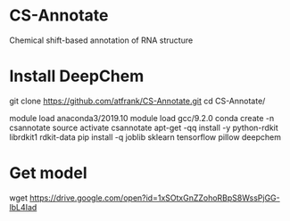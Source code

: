 # CS-Annotate
 Chemical shift-based annotation of RNA structure

# Install DeepChem
git clone https://github.com/atfrank/CS-Annotate.git
cd CS-Annotate/

module load anaconda3/2019.10
module load gcc/9.2.0
conda create -n csannotate
source activate csannotate
apt-get -qq install -y python-rdkit librdkit1 rdkit-data
pip install -q joblib sklearn tensorflow pillow deepchem

# Get model
wget https://drive.google.com/open?id=1xSOtxGnZZohoRBpS8WssPjGG-lbL4Iad